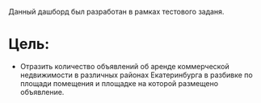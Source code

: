 Данный дашборд был разработан в рамках тестового заданя. 
# Цель: 
* Отразить количество объявлений об аренде коммерческой недвижимости в различных районах Екатеринбурга в разбивке по площади помещения и площадке на которой размещено объявление.
